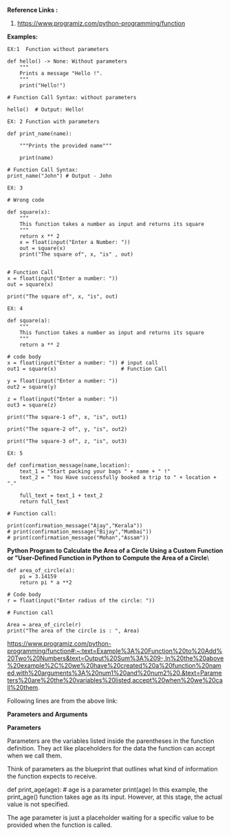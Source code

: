 **Reference Links :**

1. https://www.programiz.com/python-programming/function



**Examples:**


```
EX:1  Function without parameters

def hello() -> None: Without parameters
    """
    Prints a message "Hello !".
    """
    print("Hello!")

# Function Call Syntax: without parameters

hello()  # Output: Hello!
```


```
EX: 2 Function with parameters

def print_name(name):

    """Prints the provided name"""

    print(name)

# Function Call Syntax:
print_name("John") # Output - John
```

```
EX: 3

# Wrong code

def square(x):
    """
    This function takes a number as input and returns its square
    """
    return x ** 2
    x = float(input("Enter a Number: "))
    out = square(x)
    print("The square of", x, "is" , out)


# Function Call
x = float(input("Enter a number: "))
out = square(x)

print("The square of", x, "is", out)
```


```
EX: 4

def square(a):
    """
    This function takes a number as input and returns its square
    """
    return a ** 2

# code body
x = float(input("Enter a number: ")) # input call
out1 = square(x)                     # Function Call

y = float(input("Enter a number: "))
out2 = square(y)

z = float(input("Enter a number: "))
out3 = square(z)

print("The square-1 of", x, "is", out1)

print("The square-2 of", y, "is", out2)

print("The square-3 of", z, "is", out3)
```


```
EX: 5

def confirmation_message(name,location):
    text_1 = "Start packing your bags " + name + " !"
    text_2 = " You Have successfully booked a trip to " + location + "."

    full_text = text_1 + text_2
    return full_text

# Function call:

print(confirmation_message("Ajay","Kerala"))
# print(confirmation_message("Bijay","Mumbai"))
# print(confirmation_message("Mohan","Assam"))
```

**Python Program to Calculate the Area of a Circle Using a Custom Function
or "User-Defined Function in Python to Compute the Area of a Circle**\

```
def area_of_circle(a):
    pi = 3.14159
    return pi * a **2

# Code body
r = float(input("Enter radius of the circle: "))

# Function call

Area = area_of_circle(r)
print("The area of the circle is : ", Area)
```


https://www.programiz.com/python-programming/function#:~:text=Example%3A%20Function%20to%20Add%20Two%20Numbers&text=Output%20Sum%3A%209-,In%20the%20above%20example%2C%20we%20have%20created%20a%20function%20named,with%20arguments%3A%20num1%20and%20num2%20.&text=Parameters%20are%20the%20variables%20listed,accept%20when%20we%20call%20them.

Following lines are from the above link:

**Parameters and Arguments**


**Parameters**

Parameters are the variables listed inside the parentheses in the function definition. They act like placeholders for the data the function can accept when we call them.

Think of parameters as the blueprint that outlines what kind of information the function expects to receive.

def print_age(age):  # age is a parameter
    print(age)
In this example, the print_age() function takes age as its input. However, at this stage, the actual value is not specified.

The age parameter is just a placeholder waiting for a specific value to be provided when the function is called.

